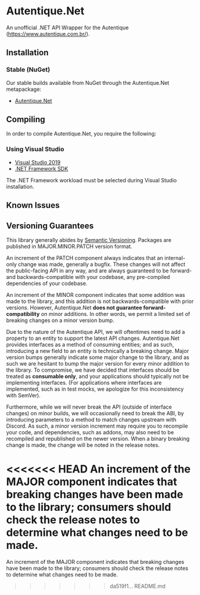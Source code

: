 # Autentique.Net

An unofficial .NET API Wrapper for the Autentique (https://www.autentique.com.br/).

## Installation
### Stable (NuGet)
Our stable builds available from NuGet through the Autentique.Net metapackage:
- [Autentique.Net](https://www.nuget.org/packages/Autentique.Net/)

## Compiling
In order to compile Autentique.Net, you require the following:

### Using Visual Studio
- [Visual Studio 2019](https://visualstudio.microsoft.com/)
- [.NET Framework SDK](https://dotnet.microsoft.com/download/dotnet-framework)

The .NET Framework workload must be selected during Visual Studio installation.

## Known Issues

## Versioning Guarantees

This library generally abides by [Semantic Versioning](https://semver.org). Packages are published in MAJOR.MINOR.PATCH version format.

An increment of the PATCH component always indicates that an internal-only change was made, generally a bugfix. These changes will not affect the public-facing API in any way, and are always guaranteed to be forward- and backwards-compatible with your codebase, any pre-compiled dependencies of your codebase.

An increment of the MINOR component indicates that some addition was made to the library, and this addition is not backwards-compatible with prior versions. However, Autentique.Net **does not guarantee forward-compatibility** on minor additions. In other words, we permit a limited set of breaking changes on a minor version bump.

Due to the nature of the Autentique API, we will oftentimes need to add a property to an entity to support the latest API changes. Autentique.Net provides interfaces as a method of consuming entities; and as such, introducing a new field to an entity is technically a breaking change. Major version bumps generally indicate some major change to the library, and as such we are hesitant to bump the major version for every minor addition to the library. To compromise, we have decided that interfaces should be treated as **consumable only**, and your applications should typically not be implementing interfaces. (For applications where interfaces are implemented, such as in test mocks, we apologize for this inconsistency with SemVer).

Furthermore, while we will never break the API (outside of interface changes) on minor builds, we will occasionally need to break the ABI, by introducing parameters to a method to match changes upstream with Discord. As such, a minor version increment may require you to recompile your code, and dependencies, such as addons, may also need to be recompiled and republished on the newer version. When a binary breaking change is made, the change will be noted in the release notes.

<<<<<<< HEAD
An increment of the MAJOR component indicates that breaking changes have been made to the library; consumers should check the release notes to determine what changes need to be made.
=======
An increment of the MAJOR component indicates that breaking changes have been made to the library; consumers should check the release notes to determine what changes need to be made.
>>>>>>> da519f1... README.md
